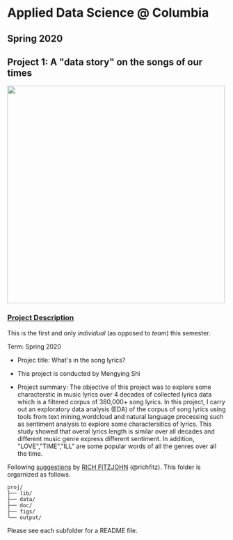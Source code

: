 # Applied Data Science @ Columbia
## Spring 2020
## Project 1: A "data story" on the songs of our times

<img src="figs/title1.jpeg" width="500">

### [Project Description](doc/)
This is the first and only *individual* (as opposed to *team*) this semester. 

Term: Spring 2020

+ Projec title: What's in the song lyrics?
+ This project is conducted by Mengying Shi

+ Project summary: The objective of this project was to explore some characterstic in music lyrics over 4 decades of collected lyrics data which is a filtered corpus of 380,000+ song lyrics. In this project, I carry out an exploratory data analysis (EDA) of the corpus of song lyrics using tools from text mining,wordcloud and natural language processing such as sentiment analysis to explore some charactersitics of lyrics. This study showed that overal lyrics length is similar over all decades and different music genre express different sentiment. In addition, "LOVE","TIME","ILL" are some popular words of all the genres over all the time.

Following [suggestions](http://nicercode.github.io/blog/2013-04-05-projects/) by [RICH FITZJOHN](http://nicercode.github.io/about/#Team) (@richfitz). This folder is orgarnized as follows.

```
proj/
├── lib/
├── data/
├── doc/
├── figs/
└── output/
```

Please see each subfolder for a README file.
